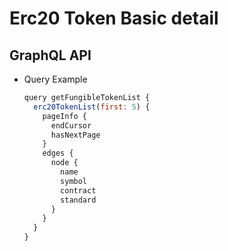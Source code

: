 
# Erc20 Token Basic detail

## GraphQL API

- Query Example
  ```javascript
  query getFungibleTokenList {
    erc20TokenList(first: 5) {
      pageInfo {
        endCursor
        hasNextPage
      }
      edges {
        node {
          name
          symbol
          contract
          standard
        }
      }
    }
  }
  ```
